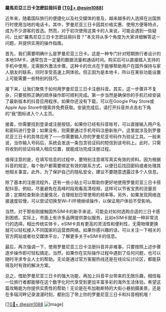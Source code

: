 **羅馬尼亞三日卡怎麽註冊抖音 [[TG💪+ @esim1088](https://t.me/s/esim1088)]**

近年来，随着国际旅行的便捷化以及社交媒体的普及，越来越多的人选择在出国旅行时使用当地的电话卡。其中，罗曼尼亚三日卡因其价格实惠、使用方便等特点，成为不少游客的首选。然而，对于初次使用这类卡的人来说，可能会遇到一些疑问，比如“羅馬尼亞三日卡怎麽註冊抖音？”本文将从多个角度为大家详细解答这一问题，并提供实用的操作指南。

首先，我们需要明确什么是罗曼尼亚三日卡。这是一种专门针对短期旅行者设计的本地SIM卡，通常包含一定量的数据流量和通话时间。购买后可以直接插入支持的手机中使用，无需额外激活步骤。这种卡的优点在于能够帮助用户在国外保持与家人朋友的联系，同时享受高速上网体验。但正因为是本地卡，所以在某些功能设置上可能需要一些特别的技巧。

接下来，让我们聚焦于如何用罗曼尼亚三日卡注册抖音。其实，这一步骤并不复杂，只要按照正确的顺序操作即可顺利完成。第一步当然是确保你的手机已经安装了最新版本的抖音应用程序。如果你还没有下载，可以在Google Play Store或Apple App Store中搜索并免费获取。安装完成后，请打开抖音并点击右下角的“我”图标进入个人主页。

接着，你需要找到登录或注册按钮。如果你已经有抖音账号，可以直接输入用户名和密码进行登录；如果没有，则需要通过手机号码注册新账户。这里就涉及到罗曼尼亚三日卡的具体应用了——你需要输入你的罗曼尼亚号码作为验证工具。一般来说，当你输入号码后，系统会发送一条包含验证码的短信到该号码上。此时，只需将收到的验证码填入相应位置，就能成功完成注册过程。

值得注意的是，在填写信息的过程中，要特别注意填写真实有效的资料。因为根据抖音的规定，每个账户都需要绑定有效的联系方式，以便日后找回密码或者处理其他相关事宜。此外，为了保护自己的隐私安全，建议不要随意透露过多个人信息。

除了基本的注册流程外，还有一些小贴士可以帮助你更好地使用罗曼尼亚三日卡搭配抖音。例如，尽量避免在高峰时段观看高清视频，这样可以节省宝贵的流量资源；定期检查剩余流量情况，合理规划日常使用的频率等。另外，如果发现网络连接速度较慢，可以尝试切换至Wi-Fi环境继续操作，以保证用户体验不受影响。

当然，对于那些刚接触国外SIM卡的新手来说，可能会对如何选购合适的三日卡感到困惑。实际上，市面上有许多品牌提供类似服务，比如eSIM卡就是一种非常流行的选择。相比传统实体卡，eSIM卡具有更高的灵活性和便利性，无需物理更换就可以轻松接入不同国家的运营商网络。如果你感兴趣的话，可以关注一下相关的官方网站或者社交媒体平台，了解更多关于eSIM卡的信息。

最后，再次强调一下，使用罗曼尼亚三日卡注册抖音并非难事，只要按照上述步骤逐步操作即可轻松搞定。当然，如果你在实际操作过程中遇到了任何问题，也可以随时寻求专业人士的帮助。无论是通过官方客服热线还是在线论坛讨论区，都能获得及时有效的解决方案。

总之，借助罗曼尼亚三日卡的强大功能，再加上抖音平台带来的无限乐趣，相信每一位旅行者都能够在这个数字化时代享受到更加丰富多彩的海外生活体验。希望这篇攻略能为你提供实质性的帮助！无论是在布加勒斯特的大街小巷拍摄美景，还是在多瑙河畔记录浪漫时刻，都别忘了带上你的罗曼尼亚三日卡和抖音相机哦！

[[TG💪+ @esim1088](https://t.me/s/esim1088) ![Image](https://i.postimg.cc/4NQfJmqS/Snipaste-2025-05-13-00-14-12.png)]